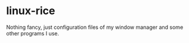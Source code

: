 # linux-rice

Nothing fancy, just configuration files of my window manager and some other programs I use.

